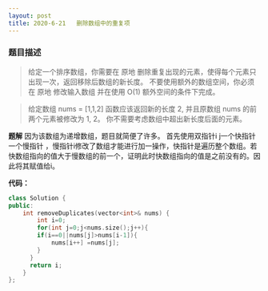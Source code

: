 ```yaml
---
layout: post
title: 2020-6-21   删除数组中的重复项 
---
```

### 题目描述
> 给定一个排序数组，你需要在 原地 删除重复出现的元素，使得每个元素只出现一次，返回移除后数组的新长度。
不要使用额外的数组空间，你必须在 原地 修改输入数组 并在使用 O(1) 额外空间的条件下完成。

> 给定数组 nums = [1,1,2]
函数应该返回新的长度 2, 并且原数组 nums 的前两个元素被修改为 1, 2。 
你不需要考虑数组中超出新长度后面的元素。

**题解**
因为该数组为递增数组，题目就简便了许多。 首先使用双指针i j一个快指针一个慢指针 ，慢指针i修改了数组才能进行加一操作，快指针是遍历整个数组。若快数组指向的值大于慢数组的前一个，证明此时快数组指向的值是之前没有的。因此将其赋值给i。


**代码：**
```cpp
class Solution {
public:
    int removeDuplicates(vector<int>& nums) {
        int i=0;
        for(int j=0;j<nums.size();j++){
        if(i==0||nums[j]>nums[i-1]){
            nums[i++] =nums[j];
        }
      }
      return i;
    }
};
```
